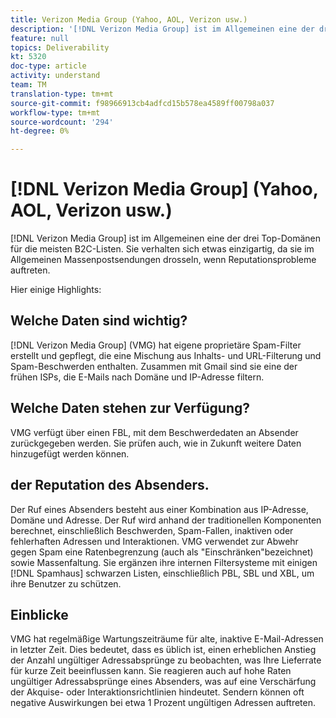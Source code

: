 ```yaml
---
title: Verizon Media Group (Yahoo, AOL, Verizon usw.)
description: '[!DNL Verizon Media Group] ist im Allgemeinen eine der drei Top-Domänen für die meisten B2C-Listen. Sie verhalten sich etwas einzigartig, da sie im Allgemeinen Massenpostsendungen drosseln, wenn Reputationsprobleme auftreten.'
feature: null
topics: Deliverability
kt: 5320
doc-type: article
activity: understand
team: TM
translation-type: tm+mt
source-git-commit: f98966913cb4adfcd15b578ea4589ff00798a037
workflow-type: tm+mt
source-wordcount: '294'
ht-degree: 0%

---
```



# [!DNL Verizon Media Group] (Yahoo, AOL, Verizon usw.)

[!DNL Verizon Media Group] ist im Allgemeinen eine der drei Top-Domänen für die meisten B2C-Listen. Sie verhalten sich etwas einzigartig, da sie im Allgemeinen Massenpostsendungen drosseln, wenn Reputationsprobleme auftreten.

Hier einige Highlights:

## Welche Daten sind wichtig?

[!DNL Verizon Media Group] (VMG) hat eigene proprietäre Spam-Filter erstellt und gepflegt, die eine Mischung aus Inhalts- und URL-Filterung und Spam-Beschwerden enthalten. Zusammen mit Gmail sind sie eine der frühen ISPs, die E-Mails nach Domäne und IP-Adresse filtern.

## Welche Daten stehen zur Verfügung?

VMG verfügt über einen FBL, mit dem Beschwerdedaten an Absender zurückgegeben werden. Sie prüfen auch, wie in Zukunft weitere Daten hinzugefügt werden können.

## der Reputation des Absenders.

Der Ruf eines Absenders besteht aus einer Kombination aus IP-Adresse, Domäne und Adresse. Der Ruf wird anhand der traditionellen Komponenten berechnet, einschließlich Beschwerden, Spam-Fallen, inaktiven oder fehlerhaften Adressen und Interaktionen. VMG verwendet zur Abwehr gegen Spam eine Ratenbegrenzung (auch als &quot;Einschränken&quot;bezeichnet) sowie Massenfaltung. Sie ergänzen ihre internen Filtersysteme mit einigen [!DNL Spamhaus] schwarzen Listen, einschließlich PBL, SBL und XBL, um ihre Benutzer zu schützen.

## Einblicke

VMG hat regelmäßige Wartungszeiträume für alte, inaktive E-Mail-Adressen in letzter Zeit. Dies bedeutet, dass es üblich ist, einen erheblichen Anstieg der Anzahl ungültiger Adressabsprünge zu beobachten, was Ihre Lieferrate für kurze Zeit beeinflussen kann. Sie reagieren auch auf hohe Raten ungültiger Adressabsprünge eines Absenders, was auf eine Verschärfung der Akquise- oder Interaktionsrichtlinien hindeutet. Sendern können oft negative Auswirkungen bei etwa 1 Prozent ungültigen Adressen auftreten.
